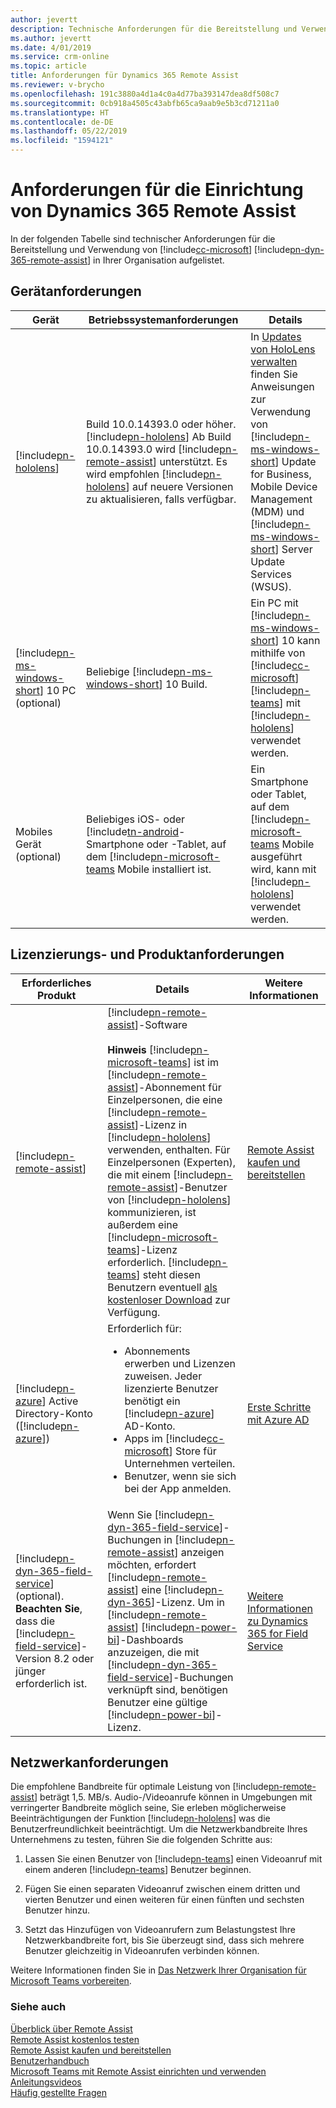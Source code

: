 ```yaml
---
author: jevertt
description: Technische Anforderungen für die Bereitstellung und Verwendung von Microsoft Dynamics 365 Remote Assist
ms.author: jevertt
ms.date: 4/01/2019
ms.service: crm-online
ms.topic: article
title: Anforderungen für Dynamics 365 Remote Assist
ms.reviewer: v-brycho
ms.openlocfilehash: 191c3880a4d1a4c0a4d77ba393147dea8df508c7
ms.sourcegitcommit: 0cb918a4505c43abfb65ca9aab9e5b3cd71211a0
ms.translationtype: HT
ms.contentlocale: de-DE
ms.lasthandoff: 05/22/2019
ms.locfileid: "1594121"
---
```

# <a name="requirements-for-setting-up-dynamics-365-remote-assist"></a>Anforderungen für die Einrichtung von Dynamics 365 Remote Assist

In der folgenden Tabelle sind technischer Anforderungen für die Bereitstellung und Verwendung von [!include[cc-microsoft](../includes/cc-microsoft.md)] [!include[pn-dyn-365-remote-assist](../includes/pn-dyn-365-remote-assist.md)] in Ihrer Organisation aufgelistet.

## <a name="device-requirements"></a>Gerätanforderungen

| **Gerät**               | **Betriebssystemanforderungen**                                                                                                                                                  | **Details**                                                                                                                                                                                                                    |
|--------------------------|----------------------------------------------------------------------------------------------------------------------------------------------------------------------|--------------------------------------------------------------------------------------------------------------------------------------------------------------------------------------------------------------------------------|
| [!include[pn-hololens](../includes/pn-hololens.md)]                 | Build 10.0.14393.0 oder höher. [!include[pn-hololens](../includes/pn-hololens.md)] Ab Build 10.0.14393.0 wird [!include[pn-remote-assist](../includes/pn-remote-assist.md)] unterstützt. Es wird empfohlen [!include[pn-hololens](../includes/pn-hololens.md)] auf neuere Versionen zu aktualisieren, falls verfügbar. | In [Updates von HoloLens verwalten](https://docs.microsoft.com/en-us/HoloLens/hololens-updates) finden Sie Anweisungen zur Verwendung von [!include[pn-ms-windows-short](../includes/pn-ms-windows-short.md)] Update for Business, Mobile Device Management (MDM) und [!include[pn-ms-windows-short](../includes/pn-ms-windows-short.md)] Server Update Services (WSUS). |
| [!include[pn-ms-windows-short](../includes/pn-ms-windows-short.md)] 10 PC (optional) | Beliebige [!include[pn-ms-windows-short](../includes/pn-ms-windows-short.md)] 10 Build.| Ein PC mit [!include[pn-ms-windows-short](../includes/pn-ms-windows-short.md)] 10 kann mithilfe von [!include[cc-microsoft](../includes/cc-microsoft.md)] [!include[pn-teams](../includes/pn-teams.md)] mit [!include[pn-hololens](../includes/pn-hololens.md)] verwendet werden.|
|Mobiles Gerät (optional)|Beliebiges iOS- oder [!include[tn-android](../includes/tn-android.md)-Smartphone oder -Tablet, auf dem [!include[pn-microsoft-teams](../includes/pn-microsoft-teams.md) Mobile installiert ist.|Ein Smartphone oder Tablet, auf dem [!include[pn-microsoft-teams](../includes/pn-microsoft-teams.md) Mobile ausgeführt wird, kann mit [!include[pn-hololens](../includes/pn-hololens.md)] verwendet werden.|

## <a name="licensing-and-product-requirements"></a>Lizenzierungs- und Produktanforderungen

| **Erforderliches Produkt**|**Details**|**Weitere Informationen**|
|---------------|-------------------------------------------------------|----------------------------------------------------------|
|[!include[pn-remote-assist](../includes/pn-remote-assist.md)]|[!include[pn-remote-assist](../includes/pn-remote-assist.md)]-Software<br></br>**Hinweis** [!include[pn-microsoft-teams](../includes/pn-microsoft-teams.md)] ist im [!include[pn-remote-assist](../includes/pn-remote-assist.md)]-Abonnement für Einzelpersonen, die eine [!include[pn-remote-assist](../includes/pn-remote-assist.md)]-Lizenz in [!include[pn-hololens](../includes/pn-hololens.md)] verwenden, enthalten. Für Einzelpersonen (Experten), die mit einem [!include[pn-remote-assist](../includes/pn-remote-assist.md)]-Benutzer von [!include[pn-hololens](../includes/pn-hololens.md)] kommunizieren, ist außerdem eine [!include[pn-microsoft-teams](../includes/pn-microsoft-teams.md)]-Lizenz erforderlich. [!include[pn-teams](../includes/pn-teams.md)] steht diesen Benutzern eventuell [als kostenloser Download](https://teams.microsoft.com/downloads) zur Verfügung.| [Remote Assist kaufen und bereitstellen](../licensing/buy-and-deploy.md)|
|[!include[pn-azure](../includes/pn-azure.md)] Active Directory-Konto ([!include[pn-azure](../includes/pn-azure.md)])|Erforderlich für: <ul><li>Abonnements erwerben und Lizenzen zuweisen. Jeder lizenzierte Benutzer benötigt ein [!include[pn-azure](../includes/pn-azure.md)] AD-Konto. </li><li>Apps im [!include[cc-microsoft](../includes/cc-microsoft.md)] Store für Unternehmen verteilen. </li><li>Benutzer, wenn sie sich bei der App anmelden. </ul> | [Erste Schritte mit Azure AD](https://docs.microsoft.com/en-us/azure/active-directory/fundamentals/get-started-azure-ad) |
| [!include[pn-dyn-365-field-service](../includes/pn-dyn-365-field-service.md)] (optional). **Beachten Sie**, dass die [!include[pn-field-service](../includes/pn-field-service.md)]-Version 8.2 oder jünger erforderlich ist. |Wenn Sie [!include[pn-dyn-365-field-service](../includes/pn-dyn-365-field-service.md)]-Buchungen in [!include[pn-remote-assist](../includes/pn-remote-assist.md)] anzeigen möchten, erfordert [!include[pn-remote-assist](../includes/pn-remote-assist.md)] eine [!include[pn-dyn-365](../includes/pn-dyn-365.md)]-Lizenz. Um in [!include[pn-remote-assist](../includes/pn-remote-assist.md)] [!include[pn-power-bi](../includes/pn-power-bi.md)]-Dashboards anzuzeigen, die mit [!include[pn-dyn-365-field-service](../includes/pn-dyn-365-field-service.md)]-Buchungen verknüpft sind, benötigen Benutzer eine gültige [!include[pn-power-bi](../includes/pn-power-bi.md)]-Lizenz. | [Weitere Informationen zu Dynamics 365 for Field Service](https://dynamics.microsoft.com/en-us/field-service/overview/)|

## <a name="network-requirements"></a>Netzwerkanforderungen

Die empfohlene Bandbreite für optimale Leistung von [!include[pn-remote-assist](../includes/pn-remote-assist.md)] beträgt 1,5. MB/s.
Audio-/Videoanrufe können in Umgebungen mit verringerter Bandbreite möglich seine, Sie erleben möglicherweise Beeinträchtigungen der Funktion [!include[pn-hololens](../includes/pn-hololens.md)] was die Benutzerfreundlichkeit beeinträchtigt. Um die Netzwerkbandbreite Ihres Unternehmens zu testen, führen Sie die folgenden Schritte aus:

1.  Lassen Sie einen Benutzer von [!include[pn-teams](../includes/pn-teams.md)] einen Videoanruf mit einem anderen [!include[pn-teams](../includes/pn-teams.md)] Benutzer beginnen.

2.  Fügen Sie einen separaten Videoanruf zwischen einem dritten und vierten Benutzer und einen weiteren für einen fünften und sechsten Benutzer hinzu.

3.  Setzt das Hinzufügen von Videoanrufern zum Belastungstest Ihre Netzwerkbandbreite fort, bis Sie überzeugt sind, dass sich mehrere Benutzer gleichzeitig in Videoanrufen verbinden können.

Weitere Informationen finden Sie in [Das Netzwerk Ihrer Organisation für Microsoft Teams vorbereiten](https://docs.microsoft.com/en-us/MicrosoftTeams/prepare-network).

### <a name="see-also"></a>Siehe auch
[Überblick über Remote Assist](index.md)<br/>
[Remote Assist kostenlos testen](try-remote-assist-free.md)<br/>
[Remote Assist kaufen und bereitstellen](buy-and-deploy-remote-assist.md)<br>
[Benutzerhandbuch](user-guide.md)<br/>
[Microsoft Teams mit Remote Assist einrichten und verwenden](use-microsoft-teams-with-remote-assist.md)<br/>
[Anleitungsvideos](videos.md)<br/>
[Häufig gestellte Fragen](faq.md)<br/>
